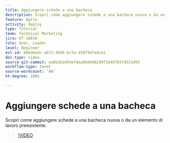 ```yaml
---
title: Aggiungere schede a una bacheca
description: Scopri come aggiungere schede a una bacheca nuova o da un elemento di lavoro preesistente.
feature: Agile
activity: deploy
type: Tutorial
team: Technical Marketing
jira: KT-10810
role: User, Leader
level: Beginner
exl-id: 86bdeadc-ab72-4936-bc3a-45079d7a4ce1
doc-type: video
source-git-commit: ea0bd2ad43efdaa6b84d8249f2848783fd531d93
workflow-type: tm+mt
source-wordcount: '44'
ht-degree: 100%

---
```


# Aggiungere schede a una bacheca

Scopri come aggiungere schede a una bacheca nuova o da un elemento di lavoro preesistente.

>[!VIDEO](https://video.tv.adobe.com/v/346617/?quality=12&learn=on)
